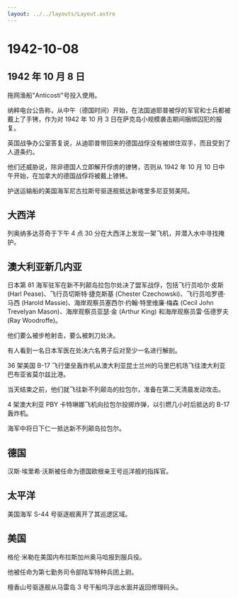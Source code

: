```yaml
---
layout: ../../layouts/Layout.astro
---
```


# 1942-10-08

## 1942 年 10 月 8 日

拖网渔船"Anticosti"号投入使用。

纳粹电台公告称，从中午（德国时间）开始，在法国迪耶普被俘的军官和士兵都被戴上了手铐，作为对
1942 年 10 月 3 日在萨克岛小规模袭击期间捆绑囚犯的报复。

英国战争办公室答复说，从迪耶普带回来的德国战俘没有被绑住双手，而且受到了人道条约。

他们还威胁说，除非德国人立即解开俘虏的镣铐，否则从 1942 年 10 月 10
日中午开始，在加拿大的德国战俘将被戴上镣铐。

护送运输船的美国海军尼古拉斯号驱逐舰抵达新喀里多尼亚努美阿。

## 大西洋

列奥纳多达芬奇于下午 4 点 30
分在大西洋上发现一架飞机，并潜入水中寻找掩护。

## 澳大利亚新几内亚

日本第 81 海军驻军在新不列颠岛拉包尔处决了盟军战俘，包括飞行员哈尔·皮斯
(Harl Pease)、飞行员切斯特·捷克斯基 (Chester
Czechowski)、飞行员哈罗德·马西 (Harold
Massie)、海岸观察员塞西尔·约翰·特里维廉·梅森 (Cecil John Trevelyan
Mason)、海岸观察员亚瑟·金 (Arthur King) 和海岸观察员雷·伍德罗夫 (Ray
Woodroffe)。

他们要么被步枪射击，要么被刺刀处决。

有人看到一名日本军医在处决六名男子后对至少一名进行解剖。

36 架美国 B-17
飞行堡垒轰炸机从澳大利亚昆士兰州的马里巴机场飞往澳大利亚巴布亚省莫尔兹比港。

当天结束之前，他们就飞往新不列颠岛的拉包尔，准备在第二天清晨发动攻击。

4 架澳大利亚 PBY 卡特琳娜飞机向拉包尔投掷炸弹，以引燃几小时后抵达的 B-17
轰炸机。

海军中将日下仁一抵达新不列颠岛拉包尔。

## 德国

汉斯·埃里希·沃斯被任命为德国欧根亲王号巡洋舰的指挥官。

## 太平洋

美国海军 S-44 号驱逐舰离开了其巡逻区域。

## 美国

格伦·米勒在美国内布拉斯加州奥马哈报到服兵役。

他被任命为第七勤务司令部陆军特种兵团上尉。

檀香山号驱逐舰从马雷岛 3 号干船坞浮出水面并返回修理码头。